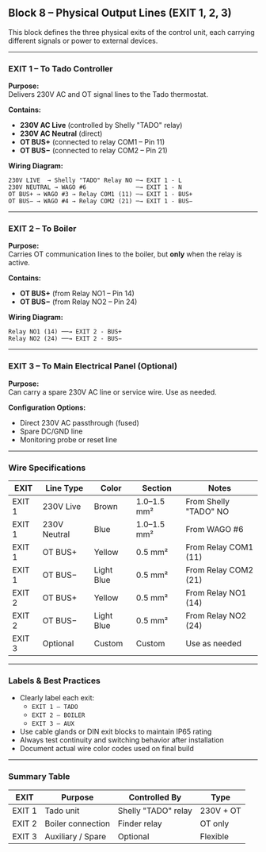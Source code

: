 ## Block 8 – Physical Output Lines (EXIT 1, 2, 3)

This block defines the three physical exits of the control unit, each carrying different signals or power to external devices.

---

### EXIT 1 – To Tado Controller

**Purpose:**  
Delivers 230V AC and OT signal lines to the Tado thermostat.

**Contains:**
- **230V AC Live** (controlled by Shelly "TADO" relay)
- **230V AC Neutral** (direct)
- **OT BUS+** (connected to relay COM1 – Pin 11)
- **OT BUS−** (connected to relay COM2 – Pin 21)

**Wiring Diagram:**

```
230V LIVE  → Shelly "TADO" Relay NO ─→ EXIT 1 - L
230V NEUTRAL → WAGO #6              ─→ EXIT 1 - N
OT BUS+ → WAGO #3 → Relay COM1 (11) ─→ EXIT 1 - BUS+
OT BUS− → WAGO #4 → Relay COM2 (21) ─→ EXIT 1 - BUS−
```

---

### EXIT 2 – To Boiler

**Purpose:**  
Carries OT communication lines to the boiler, but **only** when the relay is active.

**Contains:**
- **OT BUS+** (from Relay NO1 – Pin 14)
- **OT BUS−** (from Relay NO2 – Pin 24)

**Wiring Diagram:**

```
Relay NO1 (14) ──→ EXIT 2 - BUS+
Relay NO2 (24) ──→ EXIT 2 - BUS−
```

---

### EXIT 3 – To Main Electrical Panel (Optional)

**Purpose:**  
Can carry a spare 230V AC line or service wire. Use as needed.

**Configuration Options:**
- Direct 230V AC passthrough (fused)
- Spare DC/GND line
- Monitoring probe or reset line

---

### Wire Specifications

| EXIT     | Line Type       | Color       | Section     | Notes                          |
|----------|------------------|-------------|-------------|--------------------------------|
| EXIT 1   | 230V Live        | Brown       | 1.0–1.5 mm² | From Shelly "TADO" NO          |
| EXIT 1   | 230V Neutral     | Blue        | 1.0–1.5 mm² | From WAGO #6                   |
| EXIT 1   | OT BUS+          | Yellow      | 0.5 mm²     | From Relay COM1 (11)           |
| EXIT 1   | OT BUS−          | Light Blue  | 0.5 mm²     | From Relay COM2 (21)           |
| EXIT 2   | OT BUS+          | Yellow      | 0.5 mm²     | From Relay NO1 (14)            |
| EXIT 2   | OT BUS−          | Light Blue  | 0.5 mm²     | From Relay NO2 (24)            |
| EXIT 3   | Optional         | Custom      | Custom      | Use as needed                  |

---

### Labels & Best Practices

- Clearly label each exit:
  - `EXIT 1 – TADO`
  - `EXIT 2 – BOILER`
  - `EXIT 3 – AUX`
- Use cable glands or DIN exit blocks to maintain IP65 rating
- Always test continuity and switching behavior after installation
- Document actual wire color codes used on final build

---

### Summary Table

| EXIT   | Purpose            | Controlled By       | Type         |
|--------|--------------------|---------------------|--------------|
| EXIT 1 | Tado unit          | Shelly "TADO" relay | 230V + OT    |
| EXIT 2 | Boiler connection  | Finder relay        | OT only      |
| EXIT 3 | Auxiliary / Spare  | Optional            | Flexible     |
